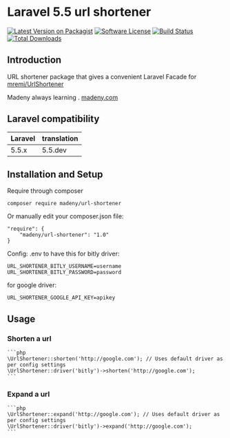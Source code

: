 # Laravel 5.5 url shortener

[![Latest Version on Packagist](https://img.shields.io/packagist/v/madeny/url-shortener.svg?style=flat-square)](https://packagist.org/packages/madeny/url-shortener)
[![Software License](https://img.shields.io/badge/license-MIT-brightgreen.svg?style=flat-square)](LICENSE.md)
[![Build Status](https://img.shields.io/travis/madeny/url-shortener/master.svg?style=flat-square)](https://travis-ci.org/madeny/url-shortener)
[![Total Downloads](https://img.shields.io/packagist/dt/madeny/url-shortener.svg?style=flat-square)](https://packagist.org/packages/madeny/url-shortener)

## Introduction

URL shortener package that gives a convenient Laravel Facade for [mremi/UrlShortener](https://github.com/mremi/UrlShortener)

Madeny always learning . [madeny.com](http://madeny.com)

## Laravel compatibility

 Laravel  | translation
:---------|:----------
 5.5.x    | 5.5.dev

## Installation and Setup

Require through composer

    composer require madeny/url-shortener

Or manually edit your composer.json file:

    "require": {
        "madeny/url-shortener": "1.0"
    }
Config: .env to have this
for bitly driver:

    URL_SHORTENER_BITLY_USERNAME=username
    URL_SHORTENER_BITLY_PASSWORD=password

for google driver:

    URL_SHORTENER_GOOGLE_API_KEY=apikey



## Usage

### Shorten a url

    ```php
    \UrlShortener::shorten('http://google.com'); // Uses default driver as per config settings
    \UrlShortener::driver('bitly')->shorten('http://google.com');
    ```

### Expand a url

    ```php
    \UrlShortener::expand('http://google.com'); // Uses default driver as per config settings
    \UrlShortener::driver('bitly')->expand('http://google.com');
    ```
